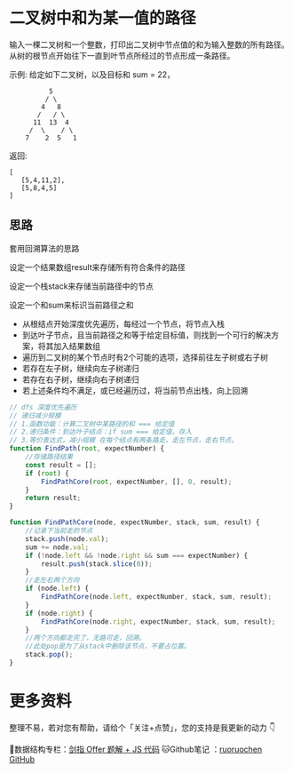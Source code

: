# 二叉树中和为某一值的路径

输入一棵二叉树和一个整数，打印出二叉树中节点值的和为输入整数的所有路径。从树的根节点开始往下一直到叶节点所经过的节点形成一条路径。

示例:
给定如下二叉树，以及目标和 sum = 22，

              5
             / \
            4   8
           /   / \
          11  13  4
         /  \    / \
        7    2  5   1

返回:

```
[
   [5,4,11,2],
   [5,8,4,5]
]
```

## 思路

套用回溯算法的思路

设定一个结果数组result来存储所有符合条件的路径

设定一个栈stack来存储当前路径中的节点

设定一个和sum来标识当前路径之和

- 从根结点开始深度优先遍历，每经过一个节点，将节点入栈
- 到达叶子节点，且当前路径之和等于给定目标值，则找到一个可行的解决方案，将其加入结果数组
- 遍历到二叉树的某个节点时有2个可能的选项，选择前往左子树或右子树
- 若存在左子树，继续向左子树递归
- 若存在右子树，继续向右子树递归
- 若上述条件均不满足，或已经遍历过，将当前节点出栈，向上回溯

```js
// dfs 深度优先遍历
// 递归减少规模
// 1.函数功能：计算二叉树中某路径的和 === 给定值
// 2.递归条件：到达叶子结点：if sum === 给定值，存入
// 3.等价表达式，减小规模 在每个结点有两条路走，走左节点，走右节点。
function FindPath(root, expectNumber) {
    //存储路径结果
    const result = [];
    if (root) {
        FindPathCore(root, expectNumber, [], 0, result);
    }
    return result;
}

function FindPathCore(node, expectNumber, stack, sum, result) {
    //记录下当前走的节点
    stack.push(node.val);
    sum += node.val;
    if (!node.left && !node.right && sum === expectNumber) {
        result.push(stack.slice(0));
    }
    //走左右两个方向
    if (node.left) {
        FindPathCore(node.left, expectNumber, stack, sum, result);
    }
    if (node.right) {
        FindPathCore(node.right, expectNumber, stack, sum, result);
    }
    //两个方向都走完了，无路可走，回溯。
  	//此处pop是为了从stack中删除该节点，不要占位置。
    stack.pop();
}
```

# 更多资料

整理不易，若对您有帮助，请给个「关注+点赞」，您的支持是我更新的动力 👇

📖数据结构专栏：[剑指 Offer 题解 + JS 代码](https://blog.csdn.net/weixin_43786756/category_10716516.html) 
🐱Github笔记 ：[ruoruochen GitHub](https://github.com/ruoruochen/front-end-note)